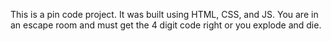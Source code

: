 This is a pin code project. It was built using HTML, CSS, and JS. You are in an escape room and must get the 4 digit code right or you explode and die.
